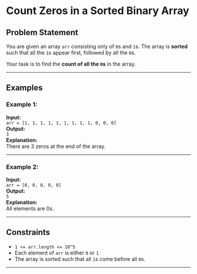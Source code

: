 # Count Zeros in a Sorted Binary Array

## Problem Statement

You are given an array `arr` consisting only of `0`s and `1`s. The array is **sorted** such that all the `1`s appear first, followed by all the `0`s.

Your task is to find the **count of all the `0`s** in the array.

---

## Examples

### Example 1:
**Input:**  
`arr = [1, 1, 1, 1, 1, 1, 1, 1, 1, 0, 0, 0]`  
**Output:**  
`3`  
**Explanation:**  
There are 3 zeros at the end of the array.

---

### Example 2:
**Input:**  
`arr = [0, 0, 0, 0, 0]`  
**Output:**  
`5`  
**Explanation:**  
All elements are 0s.

---

## Constraints

- `1 <= arr.length <= 10^5`
- Each element of `arr` is either `0` or `1`
- The array is sorted such that all `1`s come before all `0`s.

---
